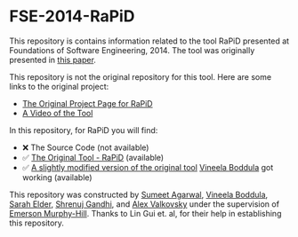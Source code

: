 # FSE-2014-RaPiD


This repository is contains information related to the tool RaPiD presented at Foundations of Software Engineering, 2014. The tool was originally presented in [this paper](http://dl.acm.org/citation.cfm?doid=2635868.2661668).

This repository is not the original repository for this tool. Here are some links to the original project:
* [The Original Project Page for RaPiD](https://profilelingui.wordpress.com/research-work/rapid-tool/)
* [A Video of the Tool](https://www.youtube.com/watch?v=t3ygWl5SlUA)


In this repository, for RaPiD you will find:
* :x: The Source Code (not available)
* :white_check_mark: [The Original Tool - RaPiD](https://profilelingui.wordpress.com/research-work/rapid-tool/) (available)
* :white_check_mark: [A slightly modified version of the original tool](https://github.com/SoftwareEngineeringToolDemos/FSE-2014-RaPiD/tree/tool) [Vineela Boddula](https://github.com/boddulavineela) got working (available)


This repository was constructed by [Sumeet Agarwal](https://github.com/sumeet29), [Vineela Boddula](https://github.com/boddulavineela), [Sarah Elder](https://github.com/seelder),  [Shrenuj Gandhi](https://github.com/shrenujgandhi), and [Alex Valkovsky](https://github.com/avalkovsky) under the supervision of [Emerson Murphy-Hill](https://github.com/CaptainEmerson). Thanks to Lin Gui et. al, for their help in establishing this repository. 
